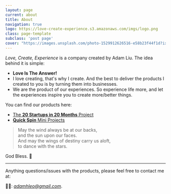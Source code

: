 ```yaml
---
layout: page
current: about
title: About
navigation: true
logo: https://love-create-experience.s3.amazonaws.com/imgs/logo.png
class: page-template
subclass: 'post page'
cover: "https://images.unsplash.com/photo-1529912626516-e58b23f44f1d?ixlib=rb-1.2.1&ixid=eyJhcHBfaWQiOjEyMDd9&auto=format&fit=crop&w=634&q=80"
---
```


*Love, Create, Experience* is a company created by Adam Liu. The idea behind it is simple:
- **Love Is The Answer!**
- I love creating, that's why I create. And the best to deliver the products I created to you is by turning them into businesses.
- We are the product of our experiences. So experience life more, and let the experiences inspire you to create more/better things.

You can find our products here:
- [The **20 Startups in 20 Months** Project](/startups)
- [**Quick Spin** Mini Projects](/quick-spin)

> May the wind always be at our backs, <br>
  and the sun upon our faces. <br>
  And may the wings of destiny carry us aloft, <br>
  to dance with the stars.

God Bless. 🙏

---

Anything questions/issues with the products, please feel free to contact me at:

📮💌: *adamhleo@gmail.com*.

